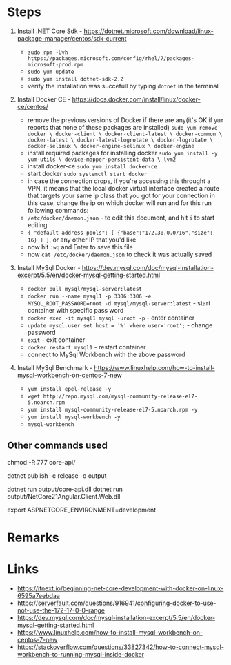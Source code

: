 
# Steps
1. Install .NET Core Sdk - https://dotnet.microsoft.com/download/linux-package-manager/centos/sdk-current
    - ``sudo rpm -Uvh https://packages.microsoft.com/config/rhel/7/packages-microsoft-prod.rpm``
    - ``sudo yum update``
    - ``sudo yum install dotnet-sdk-2.2``
    - verify the installation was succefull by typing ``dotnet`` in the terminal
    
2. Install Docker CE - https://docs.docker.com/install/linux/docker-ce/centos/
    - remove the previous versions of Docker if there are any(it's OK if `yum` reports that none of these packages are installed) ``sudo yum remove docker \
                  docker-client \
                  docker-client-latest \
                  docker-common \
                  docker-latest \
                  docker-latest-logrotate \
                  docker-logrotate \
                  docker-selinux \
                  docker-engine-selinux \
                  docker-engine``
    - install required packages for installing docker ``sudo yum install -y yum-utils \ device-mapper-persistent-data \ lvm2``
    - install docker-ce ``sudo yum install docker-ce``
    - start docker ``sudo systemctl start docker``
    - in case the connection drops, if you're accessing this throught a VPN, it means that the local docker virtual interface created a route that targets your same ip class that you got for your connection
    in this case, change the ip on which docker will run and for this run following commands:
    - ``/etc/docker/daemon.json`` - to edit this document, and hit ``i`` to start editing
    - ``{ "default-address-pools": [ {"base":"172.30.0.0/16","size": 16} ] }``, or any other IP that you'd like
    - now hit ``:wq`` and Enter to save this file
    - now ``cat /etc/docker/daemon.json`` to check it was actually saved
    
3. Install MySql Docker - https://dev.mysql.com/doc/mysql-installation-excerpt/5.5/en/docker-mysql-getting-started.html
    - ``docker pull mysql/mysql-server:latest``
    - ``docker run --name mysql1 -p 3306:3306 -e MYSQL_ROOT_PASSWORD=root -d mysql/mysql-server:latest`` - start container with specific pass word
    - ``docker exec -it mysql1 mysql -uroot -p`` - enter container
    - ``update mysql.user set host = '%' where user='root';`` - change password
    - ``exit`` - exit container
    - ``docker restart mysql1`` - restart container
    - connect to MySql Workbench with the above password

4. Install MySql Benchmark - https://www.linuxhelp.com/how-to-install-mysql-workbench-on-centos-7-new
    - ``yum install epel-release -y``
    - ``wget http://repo.mysql.com/mysql-community-release-el7-5.noarch.rpm``
    - ``yum install mysql-community-release-el7-5.noarch.rpm -y``
    - ``yum install mysql-workbench -y``
    - ``mysql-workbench``

 
 ## Other commands used
chmod -R 777 core-api/

dotnet publish -c release -o output

dotnet run output/core-api.dll
dotnet run output/NetCore21Angular.Client.Web.dll

export ASPNETCORE_ENVIRONMENT=development
 
# Remarks

# Links
- https://itnext.io/beginning-net-core-development-with-docker-on-linux-6595a7eebdaa
- https://serverfault.com/questions/916941/configuring-docker-to-use-not-use-the-172-17-0-0-range
- https://dev.mysql.com/doc/mysql-installation-excerpt/5.5/en/docker-mysql-getting-started.html
- https://www.linuxhelp.com/how-to-install-mysql-workbench-on-centos-7-new
- https://stackoverflow.com/questions/33827342/how-to-connect-mysql-workbench-to-running-mysql-inside-docker
